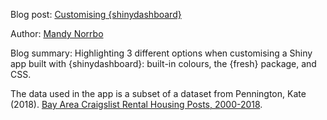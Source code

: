 Blog post: [Customising {shinydashboard}
](https://www.jumpingrivers.com/blog/r-shiny-customising-shinydashboard)

Author: [Mandy Norrbo](https://twitter.com/MandyNorrbo)

Blog summary: Highlighting 3 different options when customising a Shiny app built with {shinydashboard}: built-in colours, the {fresh} package, and CSS.

The data used in the app is a subset of a dataset from Pennington, Kate (2018). [Bay Area Craigslist Rental Housing Posts, 2000-2018](https://github.com/katepennington/historic_bay_area_craigslist_housing_posts/blob/master/clean_2000_2018.csv.zip).
